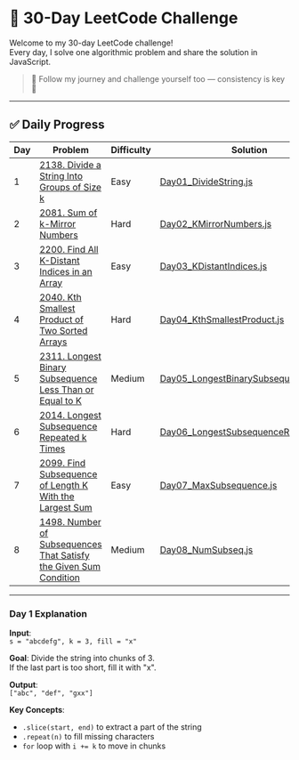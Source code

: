 # 🧠 30-Day LeetCode Challenge

Welcome to my 30-day LeetCode challenge!  
Every day, I solve one algorithmic problem and share the solution in JavaScript.

> 📌 Follow my journey and challenge yourself too — consistency is key 💪

---

## ✅ Daily Progress

| Day | Problem | Difficulty | Solution |
|-----|---------|------------|----------|
| 1 | [2138. Divide a String Into Groups of Size k](https://leetcode.com/problems/divide-a-string-into-groups-of-size-k/) | Easy | [Day01_DivideString.js](./Day01_DivideString.js) |
| 2 | [2081. Sum of k-Mirror Numbers](https://leetcode.com/problems/sum-of-k-mirror-numbers/) | Hard | [Day02_KMirrorNumbers.js](./Day02_KMirrorNumbers.js) |
| 3 | [2200. Find All K-Distant Indices in an Array](https://leetcode.com/problems/find-all-k-distant-indices-in-an-array/) | Easy | [Day03_KDistantIndices.js](./Day03_KDistantIndices.js) |
| 4 | [2040. Kth Smallest Product of Two Sorted Arrays](https://leetcode.com/problems/kth-smallest-product-of-two-sorted-arrays/) | Hard | [Day04_KthSmallestProduct.js](./Day04_KthSmallestProduct.js) |
| 5 | [2311. Longest Binary Subsequence Less Than or Equal to K](https://leetcode.com/problems/longest-binary-subsequence-less-than-or-equal-to-k/) | Medium | [Day05_LongestBinarySubsequence.js](./Day05_LongestBinarySubsequence.js) |
| 6 | [2014. Longest Subsequence Repeated k Times](https://leetcode.com/problems/longest-subsequence-repeated-k-times/) | Hard | [Day06_LongestSubsequenceRepeatedK.js](./Day06_LongestSubsequenceRepeatedK.js) |
| 7 | [2099. Find Subsequence of Length K With the Largest Sum](https://leetcode.com/problems/find-subsequence-of-length-k-with-the-largest-sum/) | Easy | [Day07_MaxSubsequence.js](./Day07_MaxSubsequence.js) |
| 8 | [1498. Number of Subsequences That Satisfy the Given Sum Condition](https://leetcode.com/problems/number-of-subsequences-that-satisfy-the-given-sum-condition/) | Medium | [Day08_NumSubseq.js](./Day08_NumSubseq.js) |
---

### Day 1 Explanation

**Input**:  
`s = "abcdefg", k = 3, fill = "x"`

**Goal**: Divide the string into chunks of 3.  
If the last part is too short, fill it with "x".

**Output**:  
`["abc", "def", "gxx"]`

**Key Concepts**:
- `.slice(start, end)` to extract a part of the string
- `.repeat(n)` to fill missing characters
- `for` loop with `i += k` to move in chunks
